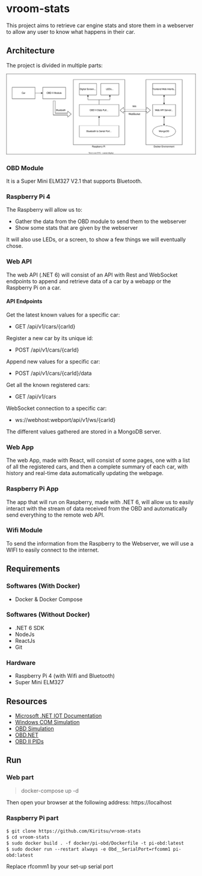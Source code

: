 # vroom-stats

This project aims to retrieve car engine stats and store them in a webserver to allow any user to know what happens in their car.

## Architecture

The project is divided in multiple parts: 

![Project Diagram](./docs/diagram.svg)

### OBD Module

It is a Super Mini ELM327 V2.1 that supports Bluetooth.

### Raspberry Pi 4

The Raspberry will allow us to:
 - Gather the data from the OBD module to send them to the webserver
 - Show some stats that are given by the webserver

It will also use LEDs, or a screen, to show a few things we will eventually chose.

### Web API

The web API (.NET 6) will consist of an API with Rest and WebSocket endpoints to append and retrieve data of a car by a webapp or the Raspberry Pi on a car.

#### API Endpoints

Get the latest known values for a specific car:
- GET /api/v1/cars/{carId} 

Register a new car by its unique id:
- POST /api/v1/cars/{carId}

Append new values for a specific car:
- POST /api/v1/cars/{carId}/data

Get all the known registered cars:
- GET /api/v1/cars

WebSocket connection to a specific car:
- ws://webhost:webport/api/v1/ws/{carId}

The different values gathered are stored in a MongoDB server.

### Web App

The web App, made with React, will consist of some pages, one with a list of all the registered cars, and then a complete summary of each car, with history and real-time data automatically updating the webpage.

### Raspberry Pi App

The app that will run on Raspberry, made with .NET 6, will allow us to easily interact with the stream of data received from the OBD and automatically send everything to the remote web API.

### Wifi Module

To send the information from the Raspberry to the Webserver, we will use a WIFI to easily connect to the internet.

## Requirements

### Softwares (With Docker)

- Docker & Docker Compose

### Softwares (Without Docker)

- .NET 6 SDK
- NodeJs
- ReactJs
- Git

### Hardware

- Raspberry Pi 4 (with Wifi and Bluetooth)
- Super Mini ELM327

## Resources 

- [Microsoft .NET IOT Documentation](https://docs.microsoft.com/en-us/dotnet/iot/)
- [Windows COM Simulation](https://www.virtual-serial-port.org/)
- [OBD Simulation](https://github.com/Ircama/ELM327-emulator)
- [OBD.NET](https://github.com/DarthAffe/OBD.NET)
- [OBD II PIDs](https://en.wikipedia.org/wiki/OBD-II_PIDs)

## Run

### Web part

> docker-compose up -d

Then open your browser at the following address: https://localhost

### Raspberry Pi part

```
$ git clone https://github.com/Kiritsu/vroom-stats
$ cd vroom-stats
$ sudo docker build . -f docker/pi-obd/Dockerfile -t pi-obd:latest
$ sudo docker run --restart always -e Obd__SerialPort=rfcomm1 pi-obd:latest
```

Replace rfcomm1 by your set-up serial port

